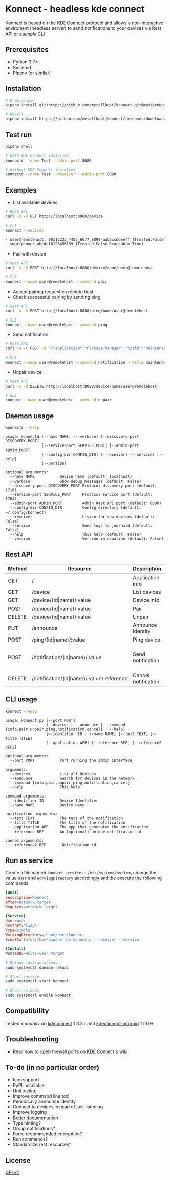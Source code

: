 # Konnect - headless kde connect
Konnect is based on the [KDE Connect](https://community.kde.org/KDEConnect) protocol and allows a non-interactive enviroment (headless server) to send notifications to your devices via Rest API or a *simple* CLI

## Prerequisites
- Python 3.7+
- Systemd
- Pipenv (or similar)

## Installation
```bash
# From source
pipenv install git+https://github.com/metallkopf/konnect.git@master#egg=konnect

# Wheels
pipenv install https://github.com/metallkopf/konnect/releases/download/0.1.0/konnect-0.1.0-py3-none-any.whl
```

## Test run
```bash
pipenv shell
```
```bash
# With KDE Connect installed
konnectd --name Test --admin-port 8080

# Without KDE Connect installed
konnectd --name Test --receiver --admin-port 8080
```

## Examples
- List available devices
```bash
# Rest API
curl -s -X GET http://localhost:8080/device

# CLI
konnect --devices

- user@remotehost: 00112233_4455_6677_8899-aabbccddeeff (Trusted:False Reachable:True)
- smartphone: abcdef0123456789 (Trusted:False Reachable:True)
```
- Pair with device
```bash
# Rest API
curl -s -X POST http://localhost:8080/device/name/user@remotehost

# CLI
konnect --name user@remotehost --command pair
```
- Accept pairing request on remote host
- Check successful pairing by sending ping
```bash
# Rest API
curl -s -X POST http://localhost:8080/ping/name/user@remotehost

# CLI
konnect --name user@remotehost --command ping
```
- Send notification
```bash
# Rest API
curl -s -X POST -d '{"application":"Package Manager","title":"Maintenance","text":"There are updates available!","reference":"update"}' http://localhost:8080/notification/name/user@remotehost

# CLI
konnect --name user@remotehost --command notification --title maintenance --text updates_available --application package_manager --reference update
```
- Unpair device
```bash
# Rest API
curl -s -X DELETE http://localhost:8080/device/name/user@remotehost

# CLI
konnect --name user@remotehost --command unpair
```

## Daemon usage
```bash
konnectd --help
```
```
usage: konnectd [--name NAME] [--verbose] [--discovery-port DISCOVERY_PORT]
                [--service-port SERVICE_PORT] [--admin-port ADMIN_PORT]
                [--config-dir CONFIG_DIR] [--receiver] [--service] [--help]
                [--version]

optional arguments:
  --name NAME           Device name (default: localhost)
  --verbose             Show debug messages (default: False)
  --discovery-port DISCOVERY_PORT Protocol discovery port (default: 1716)
  --service-port SERVICE_PORT     Protocol service port (default: 1764)
  --admin-port ADMIN_PORT         Admin Rest API port (default: 8080)
  --config-dir CONFIG_DIR         Config directory (default: ~/.config/konnect)
  --receiver                      Listen for new devices (default: False)
  --service                       Send logs to journald (default: False)
  --help                          This help (default: False)
  --version                       Version information (default: False)
```

## Rest API
| Method | Resource | Description | Parameters |
| - | - | - | - |
| GET | / | Application info | |
| GET | /device | List devices | |
| GET | /device/(id\|name)/:value | Device info | |
| POST | /device/(id\|name)/:value | Pair | |
| DELETE | /device/(id\|name)/:value | Unpair | |
| PUT | /announce | Announce identity | |
| POST | /ping/(id\|name)/:value | Ping device | |
| POST | /notification/(id\|name)/:value | Send notification | text, title, application, reference (optional) |
| DELETE | /notification/(id\|name)/:value/:reference | Cancel notification | |

## CLI usage
```bash
konnect --help
```
```
usage: konnect.py [--port PORT]
                  (--devices | --announce | --command {info,pair,unpair,ping,notification,cancel} | --help)
                  [--identifier ID | --name NAME] [--text TEXT] [--title TITLE]
                  [--application APP] [--reference REF] [--reference2 REF2]

optional arguments:
  --port PORT           Port running the admin interface

arguments:
  --devices             List all devices
  --announce            Search for devices in the network
  --command {info,pair,unpair,ping,notification,cancel}
  --help                This help

command arguments:
  --identifier ID       Device Identifier
  --name NAME           Device Name

notification arguments:
  --text TEXT           The text of the notification
  --title TITLE         The title of the notification
  --application APP     The app that generated the notification
  --reference REF       An (optional) unique notification id

cancel arguments:
  --reference2 REF       Notification id
```

## Run as service
Create a file named `konnect.service` in `/etc/systemd/system`, change the value `User` and `WorkingDirectory` accordingly and the execute the following commands
```ini
[Unit]
Description=Konnect
After=network.target
Requires=network.target

[Service]
User=user
Restart=always
Type=simple
WorkingDirectory=/home/user/konnect
ExecStart=/usr/bin/pipenv run konnectd --receiver --service

[Install]
WantedBy=multi-user.target
```
```bash
# Reload configurations
sudo systemctl daemon-reload

# Start service
sudo systemctl start konnect

# Start on boot
sudo systemctl enable konnect
```

## Compatibility
Tested *manually* on [kdeconnect](https://invent.kde.org/kde/kdeconnect-kde) 1.3.3+ and [kdeconnect-android](https://f-droid.org/en/packages/org.kde.kdeconnect_tp/) 1.13.0+

## Troubleshooting
- Read how to open firewall ports on [KDE Connect's wiki](https://community.kde.org/KDEConnect#Troubleshooting)

## To-do (in no particular order)
- Icon support
- PyPI installable
- Unit testing
- Improve command line tool
- Periodically announce identity
- Connect to devices instead of just listening
- Improve logging
- Better documentation
- Type hinting?
- Group notifications?
- Force recommended encryption?
- Run commands?
- Standardize rest resources?

## License
[GPLv2](https://www.gnu.org/licenses/gpl-2.0.html)
